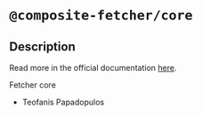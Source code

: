 # `@composite-fetcher/core`

## Description

Read more in the official documentation [here](https://www.composite-fetcher.com/#composite-fetcher-basics).

Fetcher core

- Teofanis Papadopulos
